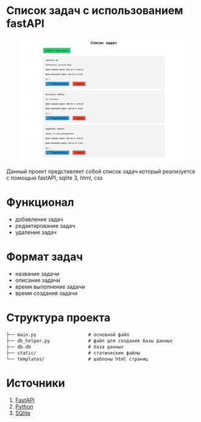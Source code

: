 # Список задач с использованием fastAPI

<p align="center">
<img src="img.PNG" width="450" alt="img"/>
</p>

Данный проект представляет собой список задач который реализуется с помощью fastAPI, sqlite 3, html, css
# Функционал

- добавление задач  
- редактирование задач
- удаление задач
# Формат задач
- название задачи
- описание задачи
- время выполнение задачи
- время создания задачи
# Структура проекта
```commandline
├── main.py                   # основной файл
├── db_helper.py              # файл для создания базы данных
├── db.db                     # база данных
├── static/                   # статические файлы
└── templates/                # шаблоны html страниц
```
# Источники

1. [FastAPI](https://fastapi.tiangolo.com/)
2. [Python](https://docs.python.org/)
3. [SQlite](https://docs.sqlalchemy.org/)
